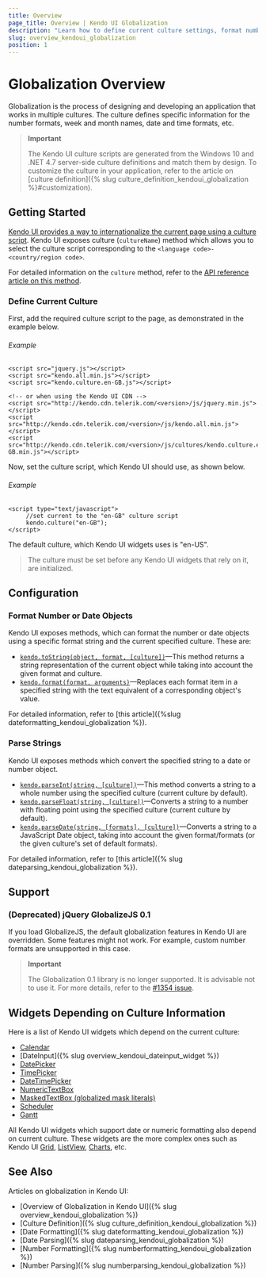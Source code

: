 ```yaml
---
title: Overview
page_title: Overview | Kendo UI Globalization
description: "Learn how to define current culture settings, format number or date objects in the process of globalization when working with Kendo UI."
slug: overview_kendoui_globalization
position: 1
---
```


# Globalization Overview

Globalization is the process of designing and developing an application that works in multiple cultures. The culture defines specific information for the number formats, week and month names, date and time formats, etc.

> **Important**
>
> The Kendo UI culture scripts are generated from the Windows 10 and .NET 4.7 server-side culture definitions and match them by design. To customize the culture in your application, refer to the article on [culture definition]({% slug culture_definition_kendoui_globalization %}#customization).

## Getting Started

[Kendo UI provides a way to internationalize the current page using a culture script](http://demos.telerik.com/kendo-ui/globalization/index). Kendo UI exposes culture (`cultureName`) method which allows you to select the culture script corresponding to the `<language code>-<country/region code>`.

For detailed information on the `culture` method, refer to the [API reference article on this method](/api/javascript/kendo#methods-culture).

### Define Current Culture

First, add the required culture script to the page, as demonstrated in the example below.

###### Example

    <script src="jquery.js"></script>
    <script src="kendo.all.min.js"></script>
    <script src="kendo.culture.en-GB.js"></script>

    <!-- or when using the Kendo UI CDN -->
    <script src="http://kendo.cdn.telerik.com/<version>/js/jquery.min.js"></script>
    <script src="http://kendo.cdn.telerik.com/<version>/js/kendo.all.min.js"></script>
    <script src="http://kendo.cdn.telerik.com/<version>/js/cultures/kendo.culture.en-GB.min.js"></script>


Now, set the culture script, which Kendo UI should use, as shown below.

###### Example

    <script type="text/javascript">
         //set current to the "en-GB" culture script
         kendo.culture("en-GB");
    </script>

The default culture, which Kendo UI widgets uses is "en-US".

> The culture must be set before any Kendo UI widgets that rely on it, are initialized.

## Configuration

### Format Number or Date Objects

Kendo UI exposes methods, which can format the number or date objects using a specific format string and the current specified culture. These are:

- [`kendo.toString(object, format, [culture])`](/api/javascript/kendo#methods-toString)&mdash;This method returns a string representation of the current object while taking into account the given format and culture.
- [`kendo.format(format, arguments)`](/api/javascript/kendo#methods-format)&mdash;Replaces each format item in a specified string with the text equivalent of a corresponding object's value.

For detailed information, refer to [this article]({%slug dateformatting_kendoui_globalization %}).

### Parse Strings

Kendo UI exposes methods which convert the specified string to a date or number object.

- [`kendo.parseInt(string, [culture])`](/api/javascript/kendo#methods-parseInt)&mdash;This method converts a string to a whole number using the specified culture (current culture by default).
- [`kendo.parseFloat(string, [culture])`](/api/javascript/kendo#methods-parseFloat)&mdash;Converts a string to a number with floating point using the specified culture (current culture by default).
- [`kendo.parseDate(string, [formats], [culture])`](/api/javascript/kendo#methods-parseDate)&mdash;Converts a string to a JavaScript Date object, taking into account the given format/formats (or the given culture's set of default formats).

For detailed information, refer to [this article]({% slug dateparsing_kendoui_globalization %}).

## Support

### (Deprecated) jQuery GlobalizeJS 0.1

If you load GlobalizeJS, the default globalization features in Kendo UI are overridden. Some features might not work. For example, custom number formats are unsupported in this case.

> **Important**
>
> The Globalization 0.1 library is no longer supported. It is advisable not to use it. For more details, refer to the [#1354 issue](https://github.com/telerik/kendo-ui-core/issues/1354).

## Widgets Depending on Culture Information

Here is a list of Kendo UI widgets which depend on the current culture:

- [Calendar](http://demos.telerik.com/kendo-ui/calendar/index)
- [DateInput]({% slug overview_kendoui_dateinput_widget %})
- [DatePicker](http://demos.telerik.com/kendo-ui/datepicker/index)
- [TimePicker](http://demos.telerik.com/kendo-ui/timepicker/index)
- [DateTimePicker](http://demos.telerik.com/kendo-ui/datetimepicker/index)
- [NumericTextBox](http://demos.telerik.com/kendo-ui/numerictextbox/index)
- [MaskedTextBox (globalized mask literals)](http://demos.telerik.com/kendo-ui/maskedtextbox/index)
- [Scheduler](http://demos.telerik.com/kendo-ui/scheduler/index)
- [Gantt](http://demos.telerik.com/kendo-ui/gantt/index)

All Kendo UI widgets which support date or numeric formatting also depend on current culture. These widgets are the more complex ones such as Kendo UI [Grid](http://demos.telerik.com/kendo-ui/grid/index), [ListView](http://demos.telerik.com/kendo-ui/listview/index), [Charts](http://demos.telerik.com/kendo-ui/area-charts/index), etc.

## See Also

Articles on globalization in Kendo UI:

* [Overview of Globalization in Kendo UI]({% slug overview_kendoui_globalization %})
* [Culture Definition]({% slug culture_definition_kendoui_globalization %})
* [Date Formatting]({% slug dateformatting_kendoui_globalization %})
* [Date Parsing]({% slug dateparsing_kendoui_globalization %})
* [Number Formatting]({% slug numberformatting_kendoui_globalization %})
* [Number Parsing]({% slug numberparsing_kendoui_globalization %})
